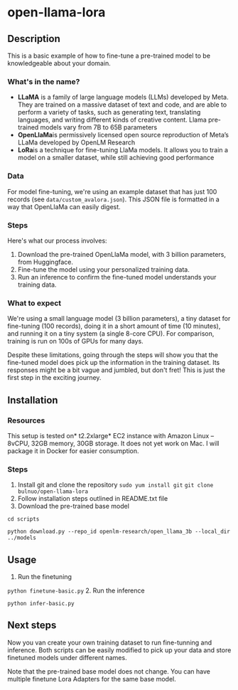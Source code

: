 # open-llama-lora

## Description

This is a basic example of how to fine-tune a pre-trained model to be knowledgeable about your domain. 

### What's in the name?
- **LLaMA** is a family of large language models (LLMs) developed by Meta. They are trained on a massive dataset of text and code, and are able to perform a variety of tasks, such as generating text, translating languages, and writing different kinds of creative content.  Llama pre-trained models vary from 7B to 65B parameters
- **OpenLlaMa**is permissively licensed open source reproduction of Meta’s LLaMa developed by OpenLM Research
- **LoRa**is a technique for fine-tuning LlaMa models. It allows you to train a model on a smaller dataset, while still achieving good performance

### Data
   
For model fine-tuning, we're using an example dataset that has just 100 records (see `data/custom_avalora.json`). This JSON file is formatted in a way that OpenLlaMa can easily digest.

### Steps

Here's what our process involves:

1. Download the pre-trained OpenLlaMa model, with 3 billion parameters, from Huggingface.
2. Fine-tune the model using your personalized training data.
3. Run an inference to confirm the fine-tuned model understands your training data.

### What to expect
We're using a small language model (3 billion parameters), a tiny dataset for fine-tuning (100 records), doing it in a short amount of time (10 minutes), and running it on a tiny system (a single 8-core CPU). For comparison, training is run on 100s of GPUs for many days.

Despite these limitations, going through the steps will show you that the fine-tuned model does pick up the information in the training dataset. Its responses might be a bit vague and jumbled, but don't fret! This is just the first step in the exciting journey.


## Installation

### Resources

This setup is tested on* t2.2xlarge* EC2 instance with Amazon Linux – 8vCPU, 32GB memory, 30GB storage.
It does not yet work on Mac. I will package it in Docker for easier consumption.

### Steps
1.	Install git and clone the repository
`sudo yum install git`
`git clone bulnuo/open-llama-lora`
2.	Follow installation steps outlined in README.txt file
3.	Download the pre-trained base model
   
`cd scripts`

`python download.py --repo_id openlm-research/open_llama_3b --local_dir  ../models`

## Usage

1.	Run the finetuning 

`python finetune-basic.py`
2.	Run the inference

`python infer-basic.py`

## Next steps

Now you van create your own training dataset to run fine-tunning and inference. Both scripts can be easily modified to pick up your data and store finetuned models under different names.

Note that the pre-trained base model does not change. You can have multiple finetune Lora Adapters for the same base model.

